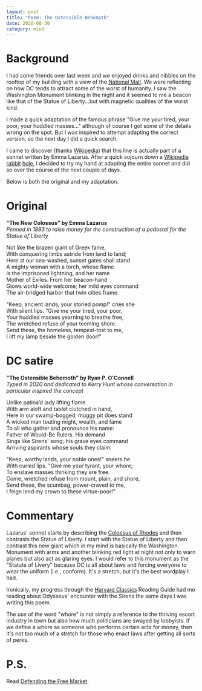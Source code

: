 ```yaml
---
layout: post
title: "Poem: The Ostensible Behemoth"
date: 2020-08-30
category: mind
---
```


# Background

I had some friends over last week and we enjoyed drinks and nibbles on the rooftop of my building with a view of the [National Mall][national-mall]. We were reflecting on how DC tends to attract some of the worst of humanity. I saw the Washington Monument blinking in the night and it seemed to me a beacon like that of the Statue of Liberty...but with magnetic qualities of the worst kind.

I made a quick adaptation of the famous phrase "Give me your tired, your poor, your huddled masses..." although of course I got some of the details wrong on the spot. But I was inspired to attempt adapting the correct version, so the next day I did a quick search.

I came to discover (thanks [Wikipedia][new-colossus]) that this line is actually part of a sonnet written by Emma Lazarus. After a quick sojourn down a [Wikipedia][rabbit1] [rabbit][rabbit2] [hole][rabbit3], I decided to try my hand at adapting the entire sonnet and did so over the course of the next couple of days.

Below is both the original and my adaptation.

# Original
**"The New Colossus" by Emma Lazarus**<br>
_Penned in 1883 to raise money for the construction of a pedestal for the Statue of Liberty_

Not like the brazen giant of Greek fame,<br>
With conquering limbs astride from land to land;<br>
Here at our sea-washed, sunset gates shall stand<br>
A mighty woman with a torch, whose flame<br>
Is the imprisoned lightning, and her name<br>
Mother of Exiles. From her beacon-hand<br>
Glows world-wide welcome; her mild eyes command<br>
The air-bridged harbor that twin cities frame.<br>

"Keep, ancient lands, your storied pomp!" cries she<br>
With silent lips. "Give me your tired, your poor,<br>
Your huddled masses yearning to breathe free,<br>
The wretched refuse of your teeming shore.<br>
Send these, the homeless, tempest-tost to me,<br>
I lift my lamp beside the golden door!"<br>

# DC satire
**"The Ostensible Behemoth" by Ryan P. O'Connell**<br>
_Typed in 2020 and dedicated to Kerry Hunt whose conversation in particular inspired the concept_

Unlike patina’d lady lifting flame<br>
With arm aloft and tablet clutched in hand,<br>
Here in our swamp-bogged, muggy pit does stand<br>
A wicked man touting might, wealth, and fame<br>
To all who gather and pronounce his name:<br>
Father of Would-Be Rulers. His demand<br>
Sings like Sirens' song; his grave eyes command<br>
Arriving aspirants whose souls they claim.<br>

"Keep, worthy lands, your noble ones!" sneers he<br>
With curled lips. "Give me your tyrant, your whore;<br>
To enslave masses thinking they are free.<br>
Come, wretched refuse from mount, plain, and shore,<br>
Send these, the scumbag, power-craved to me,<br>
I feign lend my crown to these virtue-poor!"<br>

# Commentary

Lazarus' sonnet starts by describing the [Colossus of Rhodes][colossus-rhodes] and then contrasts the Statue of Liberty. I start with the Statue of Liberty and then contrast this new giant which in my mind is basically the Washington Monument with arms and another blinking red light at night not only to warn planes but also act as glaring eyes. I would refer to this monument as the "Statute of Livery" because DC is all about laws and forcing everyone to wear the uniform (i.e., conform). It's a stretch, but it's the best wordplay I had.

Ironically, my progress through the [Harvard Classics][harvard-classics] Reading Guide had me reading about Odysseus' encounter with the Sirens the same days I was writing this poem.

The use of the word "whore" is not simply a reference to the thriving escort industry in town but also how much politicians are swayed by lobbyists. If we define a whore as someone who performs certain acts for money, then it's not too much of a stretch for those who enact laws after getting all sorts of perks.

# P.S.

Read [Defending the Free Market][defending-book].

[national-mall]: https://en.wikipedia.org/wiki/National_Mall
[new-colossus]: https://en.wikipedia.org/wiki/The_New_Colossus
[rabbit1]: https://en.wikipedia.org/wiki/Petrarchan_sonnet
[rabbit2]: https://en.wikipedia.org/wiki/Petrarch
[rabbit3]: https://en.wikipedia.org/wiki/Renaissance_humanism
[colossus-rhodes]: https://en.wikipedia.org/wiki/Colossus_of_Rhodes
[harvard-classics]: https://en.wikipedia.org/wiki/Harvard_Classics
[defending-book]: https://amzn.com/1596983256
